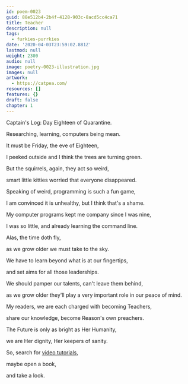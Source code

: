 ```yaml
---
id: poem-0023
guid: 88e512b4-2b4f-4128-903c-8acd5cc4ca71
title: Teacher
description: null
tags:
  - furkies-purrkies
date: '2020-04-03T23:59:02.881Z'
lastmod: null
weight: 2300
audio: null
image: poetry-0023-illustration.jpg
images: null
artwork:
  - https://catpea.com/
resources: []
features: {}
draft: false
chapter: 1
---
```


Captain's Log: Day Eighteen of Quarantine.

Researching, learning, computers being mean.

It must be Friday, the eve of Eighteen,

I peeked outside and I think the trees are turning green.

But the squirrels, again, they act so weird,

smart little kitties worried that everyone disappeared.

Speaking of weird, programming is such a fun game,

I am convinced it is unhealthy, but I think that's a shame.

My computer programs kept me company since I was nine,

I was so little, and already learning the command line.

Alas, the time doth fly,

as we grow older we must take to the sky.

We have to learn beyond what is at our fingertips,

and set aims for all those leaderships.

We should pamper our talents, can't leave them behind,

as we grow older they'll play a very important role in our peace of mind.

My readers, we are each charged with becoming Teachers,

share our knowledge, become Reason's own preachers.

The Future is only as bright as Her Humanity,

we are Her dignity, Her keepers of sanity.

So, search for [video tutorials](https://catpea.com/),

maybe open a book,

and take a look.
